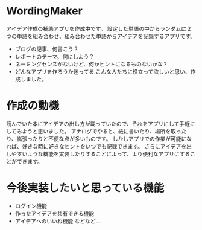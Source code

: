 # WordingMaker
アイデア作成の補助アプリを作成中です。
設定した単語の中からランダムに２つの単語を組み合わせ、組み合わせた単語からアイデアを記録するアプリです。
* ブログの記事、何書こう？
* レポートのテーマ、何にしよう？
* ネーミングセンスがないけど、何かヒントになるものないかな？
* どんなアプリを作ろうか迷ってる
こんな人たちに役立って欲しいと思い、作成しました。

# 作成の動機
読んでいた本にアイデアの出し方が載っていたので、それをアプリにして手軽にしてみようと思いました。
アナログでやると、紙に書いたり、場所を取ったり、嵩張ったりと不便な点が多いものです。
しかしアプリでの作業が可能になれば、好きな時に好きなヒントをいつでも記録できます。
さらにアイデアを出しやすいような機能を実装したりすることによって、より便利なアプリにすることができます。


# 今後実装したいと思っている機能
* ログイン機能
* 作ったアイデアを共有できる機能
* アイデアへのいいね機能
などなど...
